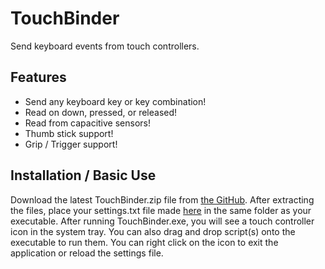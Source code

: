 # TouchBinder
Send keyboard events from touch controllers.

## Features
* Send any keyboard key or key combination!
* Read on down, pressed, or released!
* Read from capacitive sensors!
* Thumb stick support!
* Grip / Trigger support!

## Installation / Basic Use
Download the latest TouchBinder.zip file from [the GitHub](https://github.com/Graicc/TouchBinder/releases/latest). After extracting the files, place your settings.txt file made [here](https://graicc.github.io/TouchBinder/) in the same folder as your executable. After running TouchBinder.exe, you will see a touch controller icon in the system tray. You can also drag and drop script(s) onto the executable to run them. You can right click on the icon to exit the application or reload the settings file.